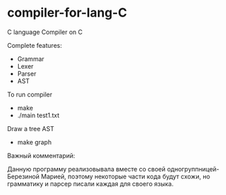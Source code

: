 # compiler-for-lang-C

C language Compiler on C

Complete features:

- Grammar 
- Lexer 
- Parser
- AST 

To run compiler

- make
- ./main test1.txt

Draw a tree AST

- make graph

Важный комментарий:

Данную программу реализовывала вместе со своей одногруппницей- Березиной Марией, поэтому некоторые части кода будут схожи,
но грамматику и парсер писали каждая для своего языка.
